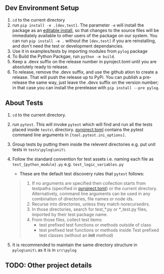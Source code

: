 ## Dev Environment Setup

1. `cd` to the current directory
2. run `pip install -e .[dev,test]`. The parameter `-e` will install the package as an [editable install](https://pip.pypa.io/en/stable/topics/local-project-installs/), so that changes to the source files will be immediately available to other users of the package on our system.  You can run `pip install -e .` without the `[dev,test]` if you are reinstalling, and don't need the test or development dependancies. 
3. Use it in examples/tests by importing modules from `pylog` package
4. To Build the Python Packgae, run `python -m build`.
5. Keep a .devx suffix on the release number in pyroject.toml until you are absolutely ready to release.  
6. To release, remove the .devx suffix, and use the github ation to create a release.  That will push the release up to PyPi.  You can publish a pre-release the same way,
just leave the .devx suffix on the version number;  in that case you can install the prerelease with `pip install --pre pylog`.  

## About Tests

1. `cd` to the current directory.
2. run `pytest`. This will invoke `pytest` which will find and run all the tests placed inside `tests\` directory.  [pyrojrect.toml](pyproject.toml) contains the pytest command line arguments in `[tool.pytest.ini_options]`.  
3. Group tests by putting them inside the relevent directories e.g. put unit tests in `tests\pylog\unit\`
4. Follow the standard convention for test assets i.e. naming each file as `test_{python_module}.py` e.g. `test_logic_variables.py`
    * These are the default test discovery rules that `pytest` follows:
    > 1. If no arguments are specified then collection starts from testpaths (specified in [pyrojrect.toml](pyproject.toml)) or the current directory. Alternatively, command line arguments can be used in any combination of directories, file names or node ids.
    > 2. Recurse into directories, unless they match norecursedirs.
    > 3. In those directories, search for test_*.py or *_test.py files, imported by their test package name.
    > 4. From those files, collect test items:
    >     * test prefixed test functions or methods outside of class
    >     * test prefixed test functions or methods inside Test prefixed test classes (without an __init__ method)
    
5. It is recommended to maintain the same directory structure in `pylog\unit\` as it is in `src\pylog`
## TODO: Other project details
